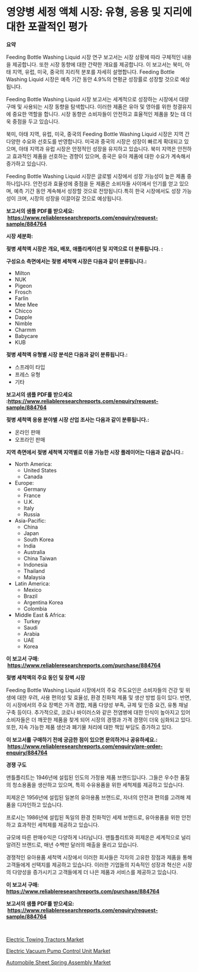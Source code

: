 <p><h1>영양병 세정 액체 시장: 유형, 응용 및 지리에 대한 포괄적인 평가</h1></p><p><strong>요약</strong></p>
<p><p>Feeding Bottle Washing Liquid 시장 연구 보고서는 시장 상황에 따라 구체적인 내용을 제공합니다. 또한 시장 동향에 대한 간략한 개요를 제공합니다. 이 보고서는 북미, 아태 지역, 유럽, 미국, 중국의 지리적 분포를 자세히 설명합니다. Feeding Bottle Washing Liquid 시장은 예측 기간 동안 4.9%의 연평균 성장률로 성장할 것으로 예상됩니다.</p><p>Feeding Bottle Washing Liquid 시장 보고서는 세계적으로 성장하는 시장에서 대량 구매 및 사용되는 시장 동향을 탐색합니다. 이러한 제품은 유아 및 영아를 위한 청결유지에 중요한 역할을 합니다. 시장 동향은 소비자들이 안전하고 효율적인 제품을 찾는 데 더욱 중점을 두고 있습니다.</p><p>북미, 아태 지역, 유럽, 미국, 중국의 Feeding Bottle Washing Liquid 시장은 지역 간 다양한 수요와 선호도를 반영합니다. 미국과 중국의 시장은 성장이 빠르게 확대되고 있으며, 아태 지역과 유럽 시장은 안정적인 성장을 유지하고 있습니다. 북미 지역은 안전하고 효과적인 제품을 선호하는 경향이 있으며, 중국은 유아 제품에 대한 수요가 계속해서 증가하고 있습니다.</p><p>Feeding Bottle Washing Liquid 시장은 글로벌 시장에서 성장 가능성이 높은 제품 중 하나입니다. 안전성과 효율성에 중점을 둔 제품은 소비자들 사이에서 인기를 얻고 있으며, 예측 기간 동안 계속해서 성장할 것으로 전망됩니다.특히 한국 시장에서도 성장 가능성이 크며, 시장의 성장을 이끌어갈 것으로 예상됩니다.</p></p>
<p><strong>보고서의 샘플 PDF를 받으세요: &nbsp;<a href="https://www.reliableresearchreports.com/enquiry/request-sample/884764">https://www.reliableresearchreports.com/enquiry/request-sample/884764</a></strong></p>
<p><strong>시장 세분화:</strong></p>
<p><strong> 젖병 세척액 시장은 개요, 배포, 애플리케이션 및 지역으로 더 분류됩니다. :</strong></p>
<p><strong>구성요소 측면에서는 젖병 세척액 시장은 다음과 같이 분류됩니다.:</strong></p>
<p><ul><li>Milton</li><li>NUK</li><li>Pigeon</li><li>Frosch</li><li>Farlin</li><li>Mee Mee</li><li>Chicco</li><li>Dapple</li><li>Nimble</li><li>Charmm</li><li>Babycare</li><li>KUB</li></ul></p>
<p><strong> 젖병 세척액 유형별 시장 분석은 다음과 같이 분류됩니다.:</strong></p>
<p><ul><li>스프레이 타입</li><li>프레스 유형</li><li>기타</li></ul></p>
<p><strong>보고서의 샘플 PDF를 받으세요 :<a href="https://www.reliableresearchreports.com/enquiry/request-sample/884764">https://www.reliableresearchreports.com/enquiry/request-sample/884764</a></strong></p>
<p><strong> 젖병 세척액 응용 분야별 시장 산업 조사는 다음과 같이 분류됩니다.:</strong></p>
<p><ul><li>온라인 판매</li><li>오프라인 판매</li></ul></p>
<p><strong>지역 측면에서 젖병 세척액 지역별로 이용 가능한 시장 플레이어는 다음과 같습니다.:</strong></p>
<p><ul>
    <li>
        North America:
        <ul>
            <li>United States</li>
            <li>Canada</li>
        </ul>
    </li>
    <li>
        Europe:
        <ul>
            <li>Germany</li>
            <li>France</li>
            <li>U.K.</li>
            <li>Italy</li>
            <li>Russia</li>
        </ul>
    </li>
    <li>
        Asia-Pacific:
        <ul>
            <li>China</li>
            <li>Japan</li>
            <li>South Korea</li>
            <li>India</li>
            <li>Australia</li>
            <li>China Taiwan</li>
            <li>Indonesia</li>
            <li>Thailand</li>
            <li>Malaysia</li>
        </ul>
    </li>
    <li>
        Latin America:
        <ul>
            <li>Mexico</li>
            <li>Brazil</li>
            <li>Argentina Korea</li>
            <li>Colombia</li>
        </ul>
    </li>
    <li>
        Middle East & Africa:
        <ul>
            <li>Turkey</li>
            <li>Saudi</li>
            <li>Arabia</li>
            <li>UAE</li>
            <li>Korea</li>
        </ul>
    </li>
    </ul></p>
<p><strong>이 보고서 구매: &nbsp;<a href="https://www.reliableresearchreports.com/purchase/884764">https://www.reliableresearchreports.com/purchase/884764</a></strong></p>
<p><strong>젖병 세척액의 주요 동인 및 장벽 시장</strong></p>
<p><p>Feeding Bottle Washing Liquid 시장에서의 주요 주도요인은 소비자들의 건강 및 위생에 대한 우려, 사용 편의성 및 효율성, 환경 친화적 제품 및 생산 방법 등이 있다. 반면, 이 시장에서의 주요 장벽은 가격 경합, 제품 다양성 부족, 규제 및 인증 요건, 유통 채널 구축 등이다. 추가적으로, 코로나 바이러스와 같은 전염병에 대한 인식이 높아지고 있어 소비자들은 더 깨끗한 제품을 찾게 되어 시장의 경쟁과 가격 경쟁이 더욱 심화되고 있다. 또한, 지속 가능한 제품 생산과 폐기물 처리에 대한 책임 부담도 증가하고 있다.</p></p>
<p><strong>이 보고서를 구매하기 전에 궁금한 점이 있으면 문의하거나 공유하세요.: &nbsp;<a href="https://www.reliableresearchreports.com/enquiry/pre-order-enquiry/884764">https://www.reliableresearchreports.com/enquiry/pre-order-enquiry/884764</a></strong></p>
<p><strong>경쟁 구도</strong></p>
<p><p>맨틀플리트는 1946년에 설립된 인도의 가정용 제품 브랜드입니다. 그들은 우수한 품질의 청소용품을 생산하고 있으며, 특히 수유용품을 위한 세척제를 제공하고 있습니다. </p><p>피제온은 1956년에 설립된 일본의 유아용품 브랜드로, 자녀의 안전과 편의를 고려해 제품을 디자인하고 있습니다.</p><p>프로시는 1986년에 설립된 독일의 환경 친화적인 세제 브랜드로, 유아용품을 위한 안전하고 효과적인 세척제를 제공하고 있습니다.</p><p>규모에 따른 판매수익은 다양하게 나타납니다. 맨틀플리트와 피제온은 세계적으로 널리 알려진 브랜드로, 매년 수백만 달러의 매출을 올리고 있습니다. </p><p>경쟁적인 유아용품 세척액 시장에서 이러한 회사들은 각자의 고유한 장점과 제품을 통해 고객들에게 선택지를 제공하고 있습니다. 이러한 기업들의 지속적인 성장과 혁신은 시장의 다양성을 증가시키고 고객들에게 더 나은 제품과 서비스를 제공하고 있습니다.</p></p>
<p><strong>이 보고서 구매: &nbsp; <a href="https://www.reliableresearchreports.com/purchase/884764">https://www.reliableresearchreports.com/purchase/884764</a></strong></p>
<p><strong>보고서의 샘플 PDF를 받으세요: &nbsp;<a href="https://www.reliableresearchreports.com/enquiry/request-sample/884764">https://www.reliableresearchreports.com/enquiry/request-sample/884764</a></strong><strong></strong></p>
<p>&nbsp;</p>
<p><p><a href="https://butternut-bug-553.notion.site/Electric-Towing-Tractors-Market-Dynamics-2024-2031-Also-about-Its-Market-Trends-Projections-and-O-17d3846b469b43a08be2f8f2d4626999">Electric Towing Tractors Market</a></p><p><a href="https://mire-aunt-385.notion.site/Electric-Vacuum-Pump-Control-Unit-Market-Dynamics-2024-2031-Also-about-Its-Market-Trends-Projectio-c744ae1adfd046a9b522625fbf17f308">Electric Vacuum Pump Control Unit Market</a></p><p><a href="https://invited-way-688.notion.site/Global-Automobile-Sheet-Spring-Assembly-Market-by-Types-Applications-and-Major-Players-with-Regio-5b28ec62c3294200a3b1705f2b67e72a">Automobile Sheet Spring Assembly Market</a></p></p>